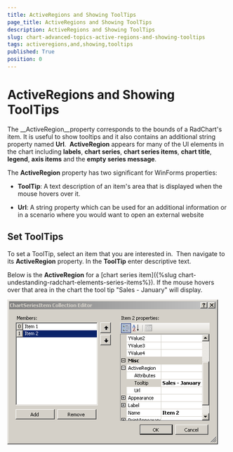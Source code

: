 ```yaml
---
title: ActiveRegions and Showing ToolTips
page_title: ActiveRegions and Showing ToolTips
description: ActiveRegions and Showing ToolTips
slug: chart-advanced-topics-active-regions-and-showing-tooltips
tags: activeregions,and,showing,tooltips
published: True
position: 0
---
```


# ActiveRegions and Showing ToolTips



The __ActiveRegion__property corresponds to the bounds of a RadChart's item. It is useful to show tooltips and it also contains an additional string property named __Url__.  __ActiveRegion__ appears for many of the UI elements in the chart including __labels__, __chart series__, __chart series items__, __chart title__, __legend__, __axis items__ and the __empty series message__. 

The __ActiveRegion__ property has two significant for WinForms properties: 

* __ToolTip__: A text description of an item's area that is displayed when the mouse hovers over it. 


* __Url__: A string property which can be used for an additional information or in a scenario where you would want to open an external website



## Set ToolTips

To set a ToolTip, select an item that you are interested in.  Then navigate to its __ActiveRegion__ property. In the __ToolTip__ enter descriptive text.

Below is the __ActiveRegion__ for a [chart series item]({%slug chart-undestanding-radchart-elements-series-items%}). If the mouse hovers over that area in the chart the tool tip "Sales - January" will display.

![chart-advanced-topics-active-regions-and-showing-tooltips 001](images/chart-advanced-topics-active-regions-and-showing-tooltips001.png)
